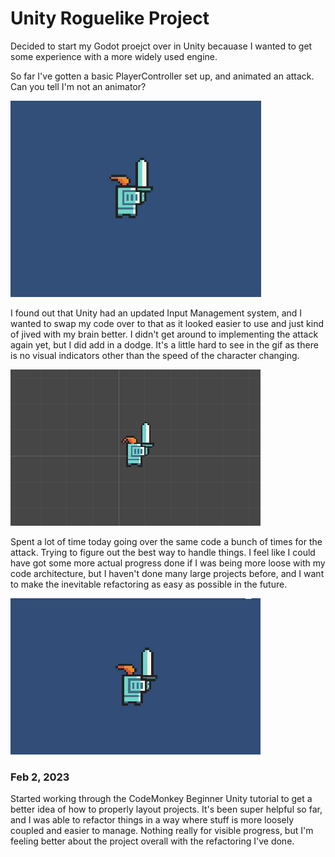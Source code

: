 # Unity Roguelike Project

Decided to start my Godot proejct over in Unity becauase I wanted to get some experience with a more widely used engine.

So far I've gotten a basic PlayerController set up, and animated an attack. Can you tell I'm not an animator?

![](https://github.com/TrevorWM/TrevorWM/blob/main/DudeShmoovin.gif)

I found out that Unity had an updated Input Management system, and I wanted to swap my code over to that
as it looked easier to use and just kind of jived with my brain better. I didn't get around to implementing
the attack again yet, but I did add in a dodge. It's a little hard to see in the gif as there is no visual
indicators other than the speed of the character changing.

![](https://github.com/TrevorWM/TrevorWM/blob/main/DudeDodging.gif)

Spent a lot of time today going over the same code a bunch of times for the attack. Trying to figure out
the best way to handle things. I feel like I could have got some more actual progress done if I was being
more loose with my code architecture, but I haven't done many large projects before, and I want to make
the inevitable refactoring as easy as possible in the future.

![](https://github.com/TrevorWM/TrevorWM/blob/main/DudeSwingin.gif)

### Feb 2, 2023
Started working through the CodeMonkey Beginner Unity tutorial to get a better idea of how to properly
layout projects. It's been super helpful so far, and I was able to refactor things in a way where stuff
is more loosely coupled and easier to manage. Nothing really for visible progress, but I'm feeling better
about the project overall with the refactoring I've done.
